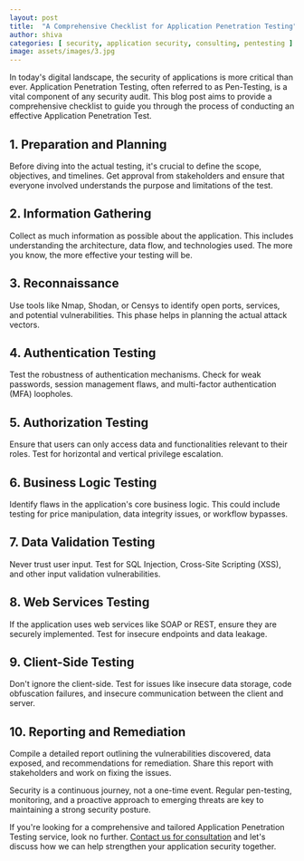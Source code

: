 ```yaml
---
layout: post
title:  "A Comprehensive Checklist for Application Penetration Testing"
author: shiva
categories: [ security, application security, consulting, pentesting ]
image: assets/images/3.jpg
---
```


In today's digital landscape, the security of applications is more critical than ever. Application Penetration Testing, often referred to as Pen-Testing, is a vital component of any security audit. This blog post aims to provide a comprehensive checklist to guide you through the process of conducting an effective Application Penetration Test.

## 1. **Preparation and Planning**

Before diving into the actual testing, it's crucial to define the scope, objectives, and timelines. Get approval from stakeholders and ensure that everyone involved understands the purpose and limitations of the test.

## 2. **Information Gathering**

Collect as much information as possible about the application. This includes understanding the architecture, data flow, and technologies used. The more you know, the more effective your testing will be.

## 3. **Reconnaissance**

Use tools like Nmap, Shodan, or Censys to identify open ports, services, and potential vulnerabilities. This phase helps in planning the actual attack vectors.

## 4. **Authentication Testing**

Test the robustness of authentication mechanisms. Check for weak passwords, session management flaws, and multi-factor authentication (MFA) loopholes.

## 5. **Authorization Testing**

Ensure that users can only access data and functionalities relevant to their roles. Test for horizontal and vertical privilege escalation.

## 6. **Business Logic Testing**

Identify flaws in the application's core business logic. This could include testing for price manipulation, data integrity issues, or workflow bypasses.

## 7. **Data Validation Testing**

Never trust user input. Test for SQL Injection, Cross-Site Scripting (XSS), and other input validation vulnerabilities.

## 8. **Web Services Testing**

If the application uses web services like SOAP or REST, ensure they are securely implemented. Test for insecure endpoints and data leakage.

## 9. **Client-Side Testing**

Don't ignore the client-side. Test for issues like insecure data storage, code obfuscation failures, and insecure communication between the client and server.

## 10. **Reporting and Remediation**

Compile a detailed report outlining the vulnerabilities discovered, data exposed, and recommendations for remediation. Share this report with stakeholders and work on fixing the issues.

Security is a continuous journey, not a one-time event. Regular pen-testing, monitoring, and a proactive approach to emerging threats are key to maintaining a strong security posture.

If you're looking for a comprehensive and tailored Application Penetration Testing service, look no further. [Contact us for consultation](https://calendly.com/borealisbytes/30min) and let's discuss how we can help strengthen your application security together.


